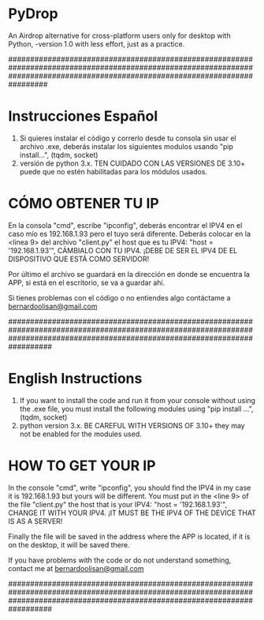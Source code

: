 # PyDrop
An Airdrop alternative for cross-platform users only for desktop with Python, -version 1.0
with less effort, just as a practice.

#################################################################################################################################################################################

# Instrucciones Español
1. Si quieres instalar el código y correrlo desde tu consola sin usar el archivo .exe, deberás instalar los siguientes modulos usando "pip install...", (tqdm, socket)
2. versión de python 3.x. TEN CUIDADO CON LAS VERSIONES DE 3.10+ puede que no estén habilitadas para los módulos usados.

# CÓMO OBTENER TU IP
En la consola "cmd", escribe "ipconfig", deberás encontrar el IPV4 en el caso mío es 192.168.1.93 pero el tuyo será diferente.
Deberás colocar en la <linea 9> del archivo "client.py" el host que es tu IPV4: "host = '192.168.1.93'", CÁMBIALO CON TU IPV4. 
¡DEBE DE SER EL IPV4 DE EL DISPOSITIVO QUE ESTÁ COMO SERVIDOR!

Por último el archivo se guardará en la dirección en donde se encuentra la APP, si está en el escritorio, se va a guardar ahí.

Si tienes problemas con el código o no entiendes algo contáctame a bernardoolisan@gmail.com

##################################################################################################################################################################################

# English Instructions
1. If you want to install the code and run it from your console without using the .exe file, you must install the following modules using "pip install ...", (tqdm, socket)
2. python version 3.x. BE CAREFUL WITH VERSIONS OF 3.10+ they may not be enabled for the modules used.

# HOW TO GET YOUR IP
In the console "cmd", write "ipconfig", you should find the IPV4 in my case it is 192.168.1.93 but yours will be different.
You must put in the <line 9> of the file "client.py" the host that is your IPV4: "host = '192.168.1.93'", CHANGE IT WITH YOUR IPV4.
¡IT MUST BE THE IPV4 OF THE DEVICE THAT IS AS A SERVER!

Finally the file will be saved in the address where the APP is located, if it is on the desktop, it will be saved there.

If you have problems with the code or do not understand something, contact me at bernardoolisan@gmail.com

##################################################################################################################################################################################
